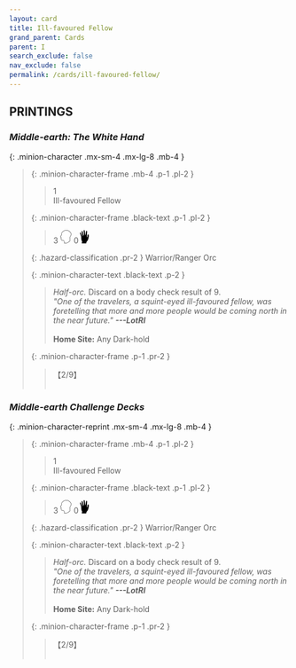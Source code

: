 ```yaml
---
layout: card
title: Ill-favoured Fellow
grand_parent: Cards
parent: I
search_exclude: false
nav_exclude: false
permalink: /cards/ill-favoured-fellow/
---
```


## PRINTINGS


### _Middle-earth: The White Hand_

{: .minion-character .mx-sm-4 .mx-lg-8 .mb-4 }
> {: .minion-character-frame .mb-4 .p-1 .pl-2 }
> > <div class="hazard-mp">1</div>
> > <div class="card-name">Ill-favoured Fellow</div>
>
> {: .minion-character-frame .black-text .p-1 .pl-2 }
> > 3 ![](/assets/images/mind.svg) 0![](/assets/images/di.svg)
>
> {: .hazard-classification .pr-2 }
> Warrior/Ranger Orc
>
> {: .minion-character-text .black-text .p-2 }
> > _Half-orc._ Discard on a body check result of 9. <br>_"One of the travelers, a squint-eyed ill-favoured fellow, was foretelling that more and more people would be coming north in the near future."_ ***---&#65279;LotRI***  <br><br>**Home Site:** Any Dark-hold 
>
> {: .minion-character-frame .p-1 .pr-2 }
> > <div class="card-shield">【2/9】</div>
> > <div class="card-corruption-white">&nbsp;</div>

### _Middle-earth Challenge Decks_

{: .minion-character-reprint .mx-sm-4 .mx-lg-8 .mb-4 }
> {: .minion-character-frame .mb-4 .p-1 .pl-2 }
> > <div class="hazard-mp">1</div>
> > <div class="card-name">Ill-favoured Fellow</div>
>
> {: .minion-character-frame .black-text .p-1 .pl-2 }
> > 3 ![](/assets/images/mind.svg) 0![](/assets/images/di.svg)
>
> {: .hazard-classification .pr-2 }
> Warrior/Ranger Orc
>
> {: .minion-character-text .black-text .p-2 }
> > _Half-orc._ Discard on a body check result of 9. <br>_"One of the travelers, a squint-eyed ill-favoured fellow, was foretelling that more and more people would be coming north in the near future."_ ***---&#65279;LotRI***  <br><br>**Home Site:** Any Dark-hold 
>
> {: .minion-character-frame .p-1 .pr-2 }
> > <div class="card-shield">【2/9】</div>
> > <div class="card-corruption-white">&nbsp;</div>
